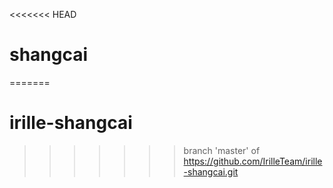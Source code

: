 <<<<<<< HEAD
# shangcai
=======
# irille-shangcai
>>>>>>> branch 'master' of https://github.com/IrilleTeam/irille-shangcai.git
